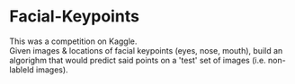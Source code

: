 # Facial-Keypoints

This was a competition on Kaggle.  
Given images & locations of facial keypoints (eyes, nose, mouth), build an algorighm that would predict said points on a 'test' set of images (i.e. non-lableld images).

